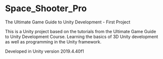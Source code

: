 # Space_Shooter_Pro
The Ultimate Game Guide to Unity Development - First Project

This is a Unity project based on the tutorials from the Ultimate Game Guide to Unity Development Course. Learning the basics of 3D Unity development as well as programming in the Unity framework.

Developed in Unity version 2019.4.40f1
